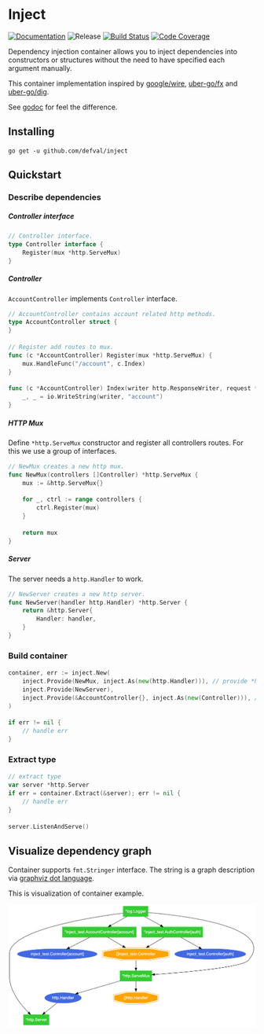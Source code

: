 # Inject
[![Documentation](https://img.shields.io/badge/godoc-reference-blue.svg?style=for-the-badge&logo=go&logoColor=ffffff)](https://godoc.org/github.com/defval/inject)
![Release](https://img.shields.io/github/tag/defval/inject.svg?label=release&logo=github&style=for-the-badge)
[![Build Status](https://img.shields.io/travis/defval/inject.svg?style=for-the-badge&logo=travis)](https://travis-ci.org/defval/inject)
[![Code Coverage](https://img.shields.io/codecov/c/github/defval/inject.svg?style=for-the-badge&logo=codecov)](https://codecov.io/gh/defval/inject)


Dependency injection container allows you to inject dependencies
into constructors or structures without the need to have specified
each argument manually.

This container implementation inspired by [google/wire](https://github.com/google/wire),
[uber-go/fx](https://github.com/uber-go/fx) and [uber-go/dig](https://github.com/uber-go/dig).

See [godoc](https://godoc.org/github.com/defval/inject) for feel the difference.

## Installing

```shell
go get -u github.com/defval/inject
```

## Quickstart

### Describe dependencies

##### Controller interface

```go
// Controller interface.
type Controller interface {
	Register(mux *http.ServeMux)
}
```

##### Controller

`AccountController` implements `Controller` interface.

```go
// AccountController contains account related http methods.
type AccountController struct {
}

// Register add routes to mux.
func (c *AccountController) Register(mux *http.ServeMux) {
	mux.HandleFunc("/account", c.Index)
}

func (c *AccountController) Index(writer http.ResponseWriter, request *http.Request) {
	_, _ = io.WriteString(writer, "account")
}
```

##### HTTP Mux

Define `*http.ServeMux` constructor and register all controllers routes.
For this we use a group of interfaces.

```go
// NewMux creates a new http mux.
func NewMux(controllers []Controller) *http.ServeMux {
	mux := &http.ServeMux{}

	for _, ctrl := range controllers {
		ctrl.Register(mux)
	}

	return mux
}
```

##### Server

The server needs a `http.Handler` to work.

```go
// NewServer creates a new http server.
func NewServer(handler http.Handler) *http.Server {
	return &http.Server{
		Handler: handler,
	}
}
```

### Build container

```go
container, err := inject.New(
    inject.Provide(NewMux, inject.As(new(http.Handler))), // provide *http.ServeMux as http.Handler interface
    inject.Provide(NewServer),
    inject.Provide(&AccountController{}, inject.As(new(Controller))), // inject.As automatically creates a group []Controller 
)

if err != nil {
    // handle err
}
```

### Extract type

```go
// extract type
var server *http.Server
if err = container.Extract(&server); err != nil {
    // handle err
}

server.ListenAndServe()
```

## Visualize dependency graph

Container supports `fmt.Stringer` interface. The string is a graph
description via [graphviz dot language](https://www.graphviz.org/).

This is visualization of container example.

<img src="https://github.com/defval/inject/raw/master/graph.png">